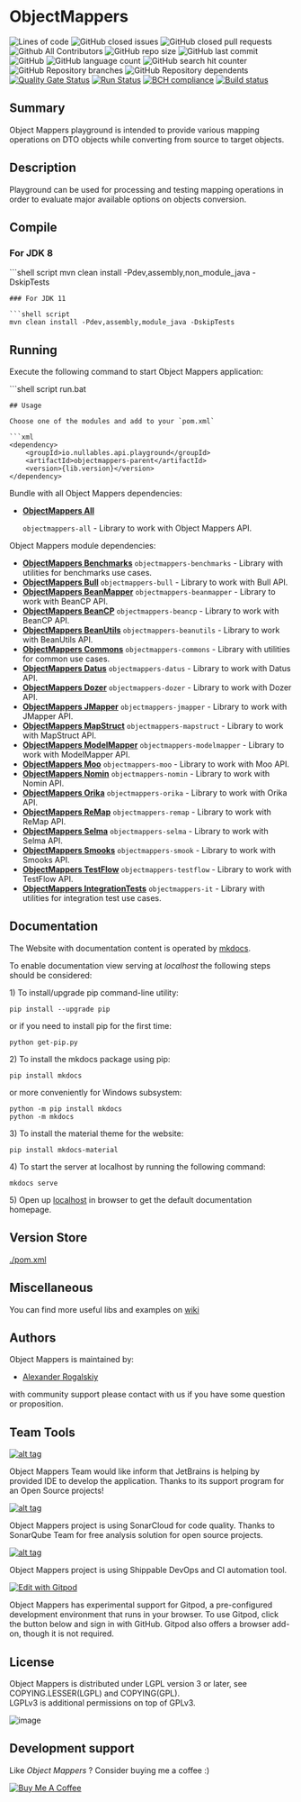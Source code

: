 # ObjectMappers

![Lines of code](https://tokei.rs/b1/github/AlexRogalskiy/object-mappers-playground?category=lines) ![GitHub closed issues](https://img.shields.io/github/issues-closed/AlexRogalskiy/object-mappers-playground) ![GitHub closed pull requests](https://img.shields.io/github/issues-pr-closed/AlexRogalskiy/object-mappers-playground) ![Github All Contributors](https://img.shields.io/github/all-contributors/AlexRogalskiy/object-mappers-playground) ![GitHub repo size](https://img.shields.io/github/repo-size/AlexRogalskiy/object-mappers-playground) ![GitHub last commit](https://img.shields.io/github/last-commit/AlexRogalskiy/object-mappers-playground) ![GitHub](https://img.shields.io/github/license/AlexRogalskiy/object-mappers-playground) ![GitHub language count](https://img.shields.io/github/languages/count/AlexRogalskiy/object-mappers-playground) ![GitHub search hit counter](https://img.shields.io/github/search/AlexRogalskiy/object-mappers-playground/goto) ![GitHub Repository branches](https://badgen.net/github/branches/AlexRogalskiy/object-mappers-playground) ![GitHub Repository dependents](https://badgen.net/github/dependents-repo/AlexRogalskiy/object-mappers-playground) [![Quality Gate Status](https://sonarcloud.io/api/project_badges/measure?project=AlexRogalskiy_object-mappers-playground&metric=alert_status)](https://sonarcloud.io/dashboard?id=AlexRogalskiy_object-mappers-playground) [![Run Status](https://api.shippable.com/projects/5fb2d6f4a4e0a80007cb1606/badge?branch=master)](./) [![BCH compliance](https://bettercodehub.com/edge/badge/AlexRogalskiy/object-mappers-playground?branch=master)](https://bettercodehub.com/) [![Build status](https://ci.appveyor.com/api/projects/status/lqu3a77c8g81808r?svg=true)](https://ci.appveyor.com/project/AlexanderRogalskiy/object-mappers-playground)

## Summary

Object Mappers playground is intended to provide various mapping operations on DTO objects while converting from source to target objects.

## Description

Playground can be used for processing and testing mapping operations in order to evaluate major available options on objects conversion.

## Compile

### For JDK 8

\`\`\`shell script mvn clean install -Pdev,assembly,non\_module\_java -DskipTests

```text
### For JDK 11

```shell script
mvn clean install -Pdev,assembly,module_java -DskipTests
```

## Running

Execute the following command to start Object Mappers application:

\`\`\`shell script run.bat 

```text
## Usage

Choose one of the modules and add to your `pom.xml`

```xml
<dependency>
    <groupId>io.nullables.api.playground</groupId>
    <artifactId>objectmappers-parent</artifactId>
    <version>{lib.version}</version>
</dependency>
```

Bundle with all Object Mappers dependencies:

* [**ObjectMappers All**](https://github.com/AlexRogalskiy/object-mappers-playground/tree/master/modules/objectmappers-all)  

  `objectmappers-all` - Library to work with Object Mappers API.

Object Mappers module dependencies:

* [**ObjectMappers Benchmarks**](https://github.com/AlexRogalskiy/object-mappers-playground/tree/master/modules/objectmappers-benchmarks) `objectmappers-benchmarks` - Library with utilities for benchmarks use cases.
* [**ObjectMappers Bull**](https://github.com/AlexRogalskiy/object-mappers-playground/tree/master/modules/objectmappers-bull) `objectmappers-bull` - Library to work with Bull API.
* [**ObjectMappers BeanMapper**](https://github.com/AlexRogalskiy/object-mappers-playground/tree/master/modules/objectmappers-beanmapper) `objectmappers-beanmapper` - Library to work with BeanCP API.
* [**ObjectMappers BeanCP**](https://github.com/AlexRogalskiy/object-mappers-playground/tree/master/modules/objectmappers-beancp) `objectmappers-beancp` - Library to work with BeanCP API.
* [**ObjectMappers BeanUtils**](https://github.com/AlexRogalskiy/object-mappers-playground/tree/master/modules/objectmappers-beanutils) `objectmappers-beanutils` - Library to work with BeanUtils API.
* [**ObjectMappers Commons**](https://github.com/AlexRogalskiy/object-mappers-playground/tree/master/modules/objectmappers-commons) `objectmappers-commons` - Library with utilities for common use cases.
* [**ObjectMappers Datus**](https://github.com/AlexRogalskiy/object-mappers-playground/tree/master/modules/objectmappers-datus) `objectmappers-datus` - Library to work with Datus API.
* [**ObjectMappers Dozer**](https://github.com/AlexRogalskiy/object-mappers-playground/tree/master/modules/objectmappers-dozer) `objectmappers-dozer` - Library to work with Dozer API.
* [**ObjectMappers JMapper**](https://github.com/AlexRogalskiy/object-mappers-playground/tree/master/modules/objectmappers-jmapper) `objectmappers-jmapper` - Library to work with JMapper API.
* [**ObjectMappers MapStruct**](https://github.com/AlexRogalskiy/object-mappers-playground/tree/master/modules/objectmappers-mapstruct) `objectmappers-mapstruct` - Library to work with MapStruct API.
* [**ObjectMappers ModelMapper**](https://github.com/AlexRogalskiy/object-mappers-playground/tree/master/modules/objectmappers-modelmapper) `objectmappers-modelmapper` - Library to work with ModelMapper API.
* [**ObjectMappers Moo**](https://github.com/AlexRogalskiy/object-mappers-playground/tree/master/modules/objectmappers-moo) `objectmappers-moo` - Library to work with Moo API.
* [**ObjectMappers Nomin**](https://github.com/AlexRogalskiy/object-mappers-playground/tree/master/modules/objectmappers-nomin) `objectmappers-nomin` - Library to work with Nomin API.
* [**ObjectMappers Orika**](https://github.com/AlexRogalskiy/object-mappers-playground/tree/master/modules/objectmappers-orika) `objectmappers-orika` - Library to work with Orika API.
* [**ObjectMappers ReMap**](https://github.com/AlexRogalskiy/object-mappers-playground/tree/master/modules/objectmappers-remap) `objectmappers-remap` - Library to work with ReMap API.
* [**ObjectMappers Selma**](https://github.com/AlexRogalskiy/object-mappers-playground/tree/master/modules/objectmappers-selma) `objectmappers-selma` - Library to work with Selma API.
* [**ObjectMappers Smooks**](https://github.com/AlexRogalskiy/object-mappers-playground/tree/master/modules/objectmappers-smooks) `objectmappers-smook` - Library to work with Smooks API.
* [**ObjectMappers TestFlow**](https://github.com/AlexRogalskiy/object-mappers-playground/tree/master/modules/objectmappers-testflow) `objectmappers-testflow` - Library to work with TestFlow API.
* [**ObjectMappers IntegrationTests**](https://github.com/AlexRogalskiy/object-mappers-playground/tree/master/modules/objectmappers-it) `objectmappers-it` - Library with utilities for integration test use cases.

## Documentation

The Website with documentation content is operated by [mkdocs](https://www.mkdocs.org/).

To enable documentation view serving at _localhost_ the following steps should be considered:

1\) To install/upgrade pip command-line utility:

```text
pip install --upgrade pip
```

or if you need to install pip for the first time:

```text
python get-pip.py
```

2\) To install the mkdocs package using pip:

```text
pip install mkdocs
```

or more conveniently for Windows subsystem:

```text
python -m pip install mkdocs
python -m mkdocs
```

3\) To install the material theme for the website:

```text
pip install mkdocs-material
```

4\) To start the server at localhost by running the following command:

```text
mkdocs serve
```

5\) Open up [localhost](http://127.0.0.1:8000/) in browser to get the default documentation homepage.

## Version Store

[./pom.xml](https://github.com/AlexRogalskiy/object-mappers-playground/blob/master/pom.xml)

## Miscellaneous

You can find more useful libs and examples on [wiki](https://github.com/AlexRogalskiy/object-mappers-playground/wiki)

## Authors

Object Mappers is maintained by:

* [Alexander Rogalskiy](https://github.com/AlexRogalskiy) 

with community support please contact with us if you have some question or proposition.

## Team Tools

[![alt tag](http://pylonsproject.org/img/logo-jetbrains.png)](https://www.jetbrains.com/)

Object Mappers Team would like inform that JetBrains is helping by provided IDE to develop the application. Thanks to its support program for an Open Source projects!

[![alt tag](https://sonarcloud.io/images/project_badges/sonarcloud-white.svg)](https://sonarcloud.io/dashboard?id=org.schemaspy%3Aschemaspy)

Object Mappers project is using SonarCloud for code quality. Thanks to SonarQube Team for free analysis solution for open source projects.

[![alt tag](https://app.shippable.com/app/assets/images/shippable-logo.png)](https://www.shippable.com/)

Object Mappers project is using Shippable DevOps and CI automation tool.

[![Edit with Gitpod](https://gitpod.io/button/open-in-gitpod.svg)](https://gitpod.io/#https://github.com/AlexRogalskiy/object-mappers-playground)

Object Mappers has experimental support for Gitpod, a pre-configured development environment that runs in your browser. To use Gitpod, click the button below and sign in with GitHub. Gitpod also offers a browser add-on, though it is not required.

## License

Object Mappers is distributed under LGPL version 3 or later, see COPYING.LESSER\(LGPL\) and COPYING\(GPL\).  
LGPLv3 is additional permissions on top of GPLv3.

![image](https://user-images.githubusercontent.com/19885116/48661948-6cf97e80-ea7a-11e8-97e7-b45332a13e49.png)

## Development support

Like _Object Mappers_ ? Consider buying me a coffee :\)

[![Buy Me A Coffee](https://www.buymeacoffee.com/assets/img/custom_images/orange_img.png)](https://www.buymeacoffee.com/AlexRogalskiy)

